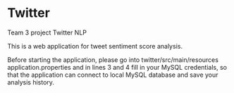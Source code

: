 # Twitter
Team 3 project Twitter NLP

This is a web application for tweet sentiment score analysis.

Before starting the application, please go into twitter/src/main/resources application.properties and in lines 3 and 4 fill in your MySQL credentials, so that the application can connect to local MySQL database and save your analysis history.
